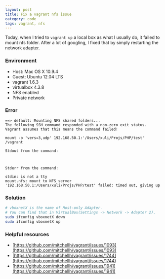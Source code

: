 ```yaml
---
layout: post
title: Fix a vagrant nfs issue
category: code
tags: vagrant, nfs
---
```


Today, when I tried to ```vagrant up``` a local box as what I usually do, it failed to mount nfs folder. After a lot of googling, I fixed that by simply restarting the network adapter.

<!--more-->

### Environment

- Host: Mac OS X 10.9.4
- Guest: Ubuntu 12.04 LTS
- vagrant 1.6.3
- virtualbox 4.3.8
- NFS enabled
- Private network

### Error

~~~
==> default: Mounting NFS shared folders...
The following SSH command responded with a non-zero exit status.
Vagrant assumes that this means the command failed!

mount -o 'vers=3,udp' 192.168.50.1:'/Users/xuli/Projs/PHP/test' /vagrant

Stdout from the command:



Stderr from the command:

stdin: is not a tty
mount.nfs: mount to NFS server '192.168.50.1:/Users/xuli/Projs/PHP/test' failed: timed out, giving up
~~~

### Solution

~~~ bash
# vboxnetX is the name of Host-only Adapter.
# You can find that in VirtualBox(Settings -> Network -> Adapter 2).
sudo ifconfig vboxnetX down
sudo ifconfig vboxnetX up
~~~

### Helpful resources

- [https://github.com/mitchellh/vagrant/issues/1093](https://github.com/mitchellh/vagrant/issues/1093)
- [https://github.com/mitchellh/vagrant/issues/1744](https://github.com/mitchellh/vagrant/issues/1744)
- [https://github.com/mitchellh/vagrant/issues/1941](https://github.com/mitchellh/vagrant/issues/1941)
